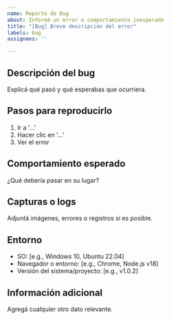 ```yaml
---
name: Reporte de Bug
about: Informá un error o comportamiento inesperado
title: "[Bug] Breve descripción del error"
labels: bug
assignees: ''

---
```


## Descripción del bug

Explicá qué pasó y qué esperabas que ocurriera.

## Pasos para reproducirlo

1. Ir a '...'
2. Hacer clic en '...'
3. Ver el error

## Comportamiento esperado

¿Qué debería pasar en su lugar?

## Capturas o logs

Adjuntá imágenes, errores o registros si es posible.

## Entorno

- SO: [e.g., Windows 10, Ubuntu 22.04]
- Navegador o entorno: [e.g., Chrome, Node.js v18]
- Versión del sistema/proyecto: [e.g., v1.0.2]

## Información adicional

Agregá cualquier otro dato relevante.
